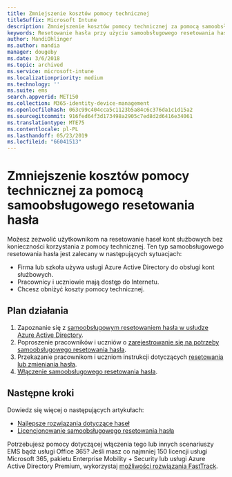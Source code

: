 ```yaml
---
title: Zmniejszenie kosztów pomocy technicznej
titleSuffix: Microsoft Intune
description: Zmniejszenie kosztów pomocy technicznej za pomocą samoobsługowego resetowania hasła
keywords: Resetowanie hasła przy użyciu samoobsługowego resetowania hasła w usłudze Azure Active Directory
author: MandiOhlinger
ms.author: mandia
manager: dougeby
ms.date: 3/6/2018
ms.topic: archived
ms.service: microsoft-intune
ms.localizationpriority: medium
ms.technology: ''
ms.suite: ems
search.appverid: MET150
ms.collection: M365-identity-device-management
ms.openlocfilehash: 063c99c404cca5c1123b5a84c6c376da1c1d15a2
ms.sourcegitcommit: 916fed64f3d173498a2905c7ed8d2d6416e34061
ms.translationtype: MTE75
ms.contentlocale: pl-PL
ms.lasthandoff: 05/23/2019
ms.locfileid: "66041513"
---
```

# <a name="reduce-help-desk-costs-with-self-service-password-reset"></a>Zmniejszenie kosztów pomocy technicznej za pomocą samoobsługowego resetowania hasła

Możesz zezwolić użytkownikom na resetowanie haseł kont służbowych bez konieczności korzystania z pomocy technicznej. Ten typ samoobsługowego resetowania hasła jest zalecany w następujących sytuacjach:
* Firma lub szkoła używa usługi Azure Active Directory do obsługi kont służbowych.
* Pracownicy i uczniowie mają dostęp do Internetu.
* Chcesz obniżyć koszty pomocy technicznej.

## <a name="action-plan"></a>Plan działania

1. Zapoznanie się z [samoobsługowym resetowaniem hasła w usłudze Azure Active Directory](https://docs.microsoft.com/azure/active-directory/active-directory-passwords-overview). 
2. Poproszenie pracowników i uczniów o [zarejestrowanie się na potrzeby samoobsługowego resetowania hasła](https://docs.microsoft.com/azure/active-directory/active-directory-passwords-reset-register).
3. Przekazanie pracownikom i uczniom instrukcji dotyczących [resetowania lub zmieniania hasła](https://docs.microsoft.com/azure/active-directory/active-directory-passwords-update-your-own-password).
4. [Włączenie samoobsługowego resetowania hasła](https://docs.microsoft.com/azure/active-directory/active-directory-passwords-getting-started).

## <a name="next-steps"></a>Następne kroki

Dowiedz się więcej o następujących artykułach:
* [Najlepsze rozwiązania dotyczące haseł](https://docs.microsoft.com/azure/active-directory/active-directory-secure-passwords) 
* [Licencjonowanie samoobsługowego resetowania hasła](https://docs.microsoft.com/azure/active-directory/active-directory-secure-passwords)

Potrzebujesz pomocy dotyczącej włączenia tego lub innych scenariuszy EMS bądź usługi Office 365? Jeśli masz co najmniej 150 licencji usługi Microsoft 365, pakietu Enterprise Mobility + Security lub usługi Azure Active Directory Premium, wykorzystaj [możliwości rozwiązania FastTrack](https://docs.microsoft.com/enterprise-mobility-security/solutions/enterprise-mobility-fasttrack-program).
